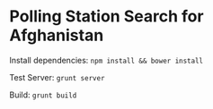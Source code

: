 Polling Station Search for Afghanistan
===========

Install dependencies: `npm install && bower install`

Test Server: `grunt server`

Build: `grunt build`
